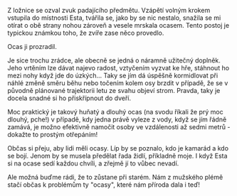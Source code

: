 <!-- dcterms:identifier = riderweblog#155 -->
<!-- dcterms:title = Chvála ocasů -->
<!-- dcterms:abstract = Ocas, ohon, oháňka... K čemu všemu taková věc může být dobrá. -->
<!-- np9:categoryId = 3 -->
<!-- x4w:category = Vlci -->
<!-- np9:authorId = 1 -->
<!-- np9:authorEmail = michal.valasek@altairis.cz -->
<!-- dcterms:creator = Michal Altair Valášek -->
<!-- dcterms:created = 2004-06-22T23:34:49.327+02:00 -->
<!-- dcterms:date = 2004-06-22T23:34:49.327+02:00 -->

Z ložnice se ozval zvuk padajícího předmětu. Vzápětí volným krokem vstupila do místnosti Esta, tvářila se, jako by se nic nestalo, snažila se mi otírat o obě strany nohou zároveň a vesele mrskala ocasem. Tento postoj je typickou známkou toho, že zvíře zase něco provedlo.

Ocas ji prozradil.

Je sice trochu zrádce, ale obecně se jedná o náramně užitečný doplněk. Jeho vrtěním lze dávat najevo radost, vztyčením vyzvat ke hře, stáhnout ho mezi nohy když jde do úzkých... Taky se jím dá úspěšně kormidlovat při náhlé změně směru běhu nebo točením kolem osy brzdit v případě, že se v původně plánované trajektorii letu ze svahu objeví strom. Pravda, taky je docela snadné si ho přiskřípnout do dveří.

Moc praktický je takový huňatý a dlouhý ocas (na svodu říkali že prý moc dlouhý, pche!) v případě, kdy jedna právě vyleze z vody, když se jím řádně zamává, je možno efektivně namočit osoby ve vzdálenosti až sedmi metrů - dokažte to prostým otřepáním!

Občas si přeju, aby lidi měli ocasy. Líp by se poznalo, kdo je kamarád a kdo se bojí. Jenom by se musela předělat řada židlí, příkladně moje. I když Esta si na ocase sedí každou chvíli, a zřejmě jí to vůbec nevadí.

Ale možná buďme rádi, že to zůstane při starém. Nám z mužského plémě stačí občas k problémům ty "ocasy", které nám příroda dala i teď!
